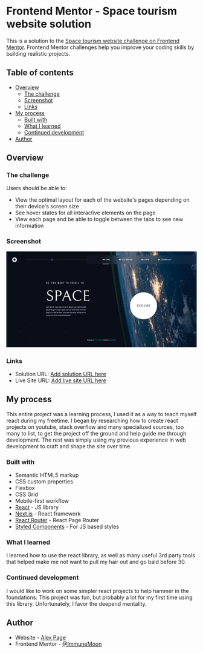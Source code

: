 # Frontend Mentor - Space tourism website solution

This is a solution to the [Space tourism website challenge on Frontend Mentor](https://www.frontendmentor.io/challenges/space-tourism-multipage-website-gRWj1URZ3). Frontend Mentor challenges help you improve your coding skills by building realistic projects.

## Table of contents

- [Overview](#overview)
  - [The challenge](#the-challenge)
  - [Screenshot](#screenshot)
  - [Links](#links)
- [My process](#my-process)
  - [Built with](#built-with)
  - [What I learned](#what-i-learned)
  - [Continued development](#continued-development)
- [Author](#author)

## Overview

### The challenge

Users should be able to:

- View the optimal layout for each of the website's pages depending on their device's screen size
- See hover states for all interactive elements on the page
- View each page and be able to toggle between the tabs to see new information

### Screenshot

![](./Screenshot.png)

### Links

- Solution URL: [Add solution URL here](https://www.frontendmentor.io/solutions/responsive-multipage-space-tourism-site-wreact-tpsOReMBvy)
- Live Site URL: [Add live site URL here](https://immunemoon.github.io/space-tourism-website/)

## My process

This entire project was a learning process, I used it as a way to teach myself react during my freetime. I began by researching how to create react projects on youtube, stack overflow and many specialized sources, too many to list, to get the project off the ground and help guide me through development. The rest was simply using my previous experience in web development to craft and shape the site over time.

### Built with

- Semantic HTML5 markup
- CSS custom properties
- Flexbox
- CSS Grid
- Mobile-first workflow
- [React](https://reactjs.org/) - JS library
- [Next.js](https://nextjs.org/) - React framework
- [React Router](https://reactrouter.com/en/main) - React Page Router
- [Styled Components](https://styled-components.com/) - For JS based styles

### What I learned

I learned how to use the react library, as well as many useful 3rd party tools that helped make me not want to pull my hair out and go bald before 30.

### Continued development

I would like to work on some simpler react projects to help hammer in the foundations. This project was fun, but probably a lot for my first time using this library. Unfortunately, I favor the deepend mentality.

## Author

- Website - [Alex Page](https://immunemoon.github.io/Portfolio/)
- Frontend Mentor - [@ImmuneMoon](https://www.frontendmentor.io/profile/ImmuneMoon)
